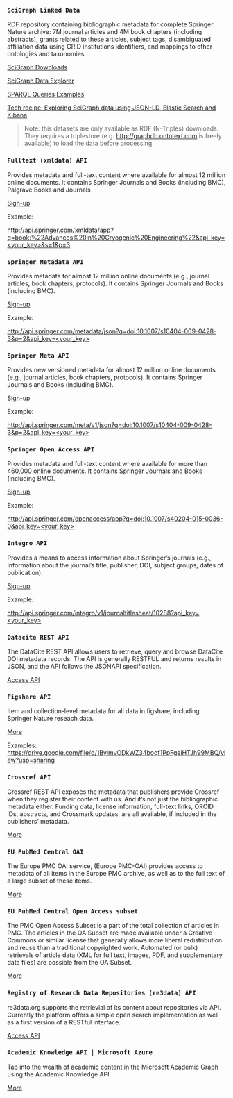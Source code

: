 ### `SciGraph Linked Data`

RDF repository containing bibliographic metadata for complete Springer Nature archive: 7M journal articles and 4M book chapters (including abstracts), grants related to these articles, subject tags, disambiguated affiliation data using GRID institutions identifiers, and mappings to other ontologies and taxonomies.  

[SciGraph Downloads](http://scigraph.springernature.com/explorer/downloads/)

[SciGraph Data Explorer](http://scigraph.springernature.com/explorer/)

[SPARQL Queries Examples](https://github.com/springernature/scigraph/tree/master/2017Q2/hackday-2017-06-23/examples/graphdb)

[Tech recipe: Exploring SciGraph data using JSON-LD, Elastic Search and Kibana](http://www.michelepasin.org/blog/2017/04/06/exploring-scigraph-data-using-elastic-search-and-kibana/)

> Note: this datasets are only available as RDF (N-Triples) downloads. They requires a triplestore (e.g. http://graphdb.ontotext.com is freely available) to load the data before processing.

### `Fulltext (xmldata) API`

Provides metadata and full-text content where available for almost 12 million online documents. It contains Springer Journals and Books (including BMC), Palgrave Books and Journals

[Sign-up](https://dev.springer.com/)

Example:

[http://api.springer.com/xmldata/app?q=book:%22Advances%20in%20Cryogenic%20Engineering%22&api_key=<your_key>&s=1&p=3](http://api.springer.com/xmldata/app?q=book:%22Advances%20in%20Cryogenic%20Engineering%22&api_key=<your_key>&s=1&p=3)

### `Springer Metadata API`

Provides metadata for almost 12 million online documents (e.g., journal articles, book chapters, protocols). It contains Springer Journals and Books (including BMC).

[Sign-up](https://dev.springer.com/)

Example:

[http://api.springer.com/metadata/json?q=doi:10.1007/s10404-009-0428-3&p=2&api_key=<your_key>](http://api.springer.com/metadata/json?q=doi:10.1007/s10404-009-0428-3&p=2&api_key=<your_key>)

### `Springer Meta API` 
Provides new versioned metadata for almost 12 million online documents (e.g., journal articles, book chapters, protocols). It contains Springer Journals and Books (including BMC).

[Sign-up](https://dev.springer.com/)

Example:

[http://api.springer.com/meta/v1/json?q=doi:10.1007/s10404-009-0428-3&p=2&api_key=<your_key>](http://api.springer.com/meta/v1/json?q=doi:10.1007/s10404-009-0428-3&p=2&api_key=<your_key>)

### `Springer Open Access API`

Provides metadata and full-text content where available for more than 460,000 online documents. It contains Springer Journals and Books (including BMC). 

[Sign-up](https://dev.springer.com/)

Example:

[http://api.springer.com/openaccess/app?q=doi:10.1007/s40204-015-0036-0&api_key=<your_key>](http://api.springer.com/openaccess/app?q=doi:10.1007/s40204-015-0036-0&api_key=<your_key>)

### `Integro API`

Provides a means to access information about Springer’s journals (e.g., Information about the journal’s title, publisher, DOI, subject groups, dates of publication).

[Sign-up](https://dev.springer.com/)

Example:

[http://api.springer.com/integro/v1/journaltitlesheet/10288?api_key=<your_key>](http://api.springer.com/integro/v1/journaltitlesheet/10288?api_key=<your_key>)

### `Datacite REST API`

The DataCite REST API allows users to retrieve, query and browse DataCite DOI metadata records. The API is generally RESTFUL and returns results in JSON, and the API follows the JSONAPI specification. 

[Access API](https://api.datacite.org/)

### `Figshare API`

Item and collection-level metadata for all data in figshare, including Springer Nature reseach data.

[More](https://docs.figshare.com/#figshare_documentation_api_description)

Examples:
https://drive.google.com/file/d/1BvimvODkWZ34boqf1PpFgeiHTJh99MBQ/view?usp=sharing

### `Crossref API`

Crossref REST API exposes the metadata that publishers provide Crossref when they register their content with us. And it’s not just the bibliographic metadata either. Funding data, license information, full-text links, ORCID iDs, abstracts, and Crossmark updates, are all available, if included in the publishers’ metadata.

[More](https://www.crossref.org/services/metadata-delivery/rest-api/)

### `EU PubMed Central OAI`

The Europe PMC OAI service, (Europe PMC-OAI) provides access to metadata of all items in the Europe PMC archive, as well as to the full text of a large subset of these items.

[More](https://europepmc.org/OaiService)

### `EU PubMed Central Open Access subset`

The PMC Open Access Subset is a part of the total collection of articles in PMC. The articles in the OA Subset are made available under a Creative Commons or similar license that generally allows more liberal redistribution and reuse than a traditional copyrighted work. Automated (or bulk) retrievals of article data (XML for full text, images, PDF, and supplementary data files) are possible from the OA Subset.

[More](https://www.ncbi.nlm.nih.gov/pmc/tools/openftlist/)

### `Registry of Research Data Repositories (re3data) API`

re3data.org supports the retrievial of its content about repositories via API. Currently the platform offers a simple open search implementation as well as a first version of a RESTful interface.

[Access API](https://www.re3data.org/api/doc)

### `Academic Knowledge API | Microsoft Azure`

Tap into the wealth of academic content in the Microsoft Academic Graph using the Academic Knowledge API.

[More](https://azure.microsoft.com/en-gb/services/cognitive-services/academic-knowledge/)

